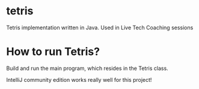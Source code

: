 # tetris
Tetris implementation written in Java. Used in Live Tech Coaching sessions

# How to run Tetris?

Build and run the main program, which resides in the Tetris class.

IntelliJ community edition works really well for this project!
